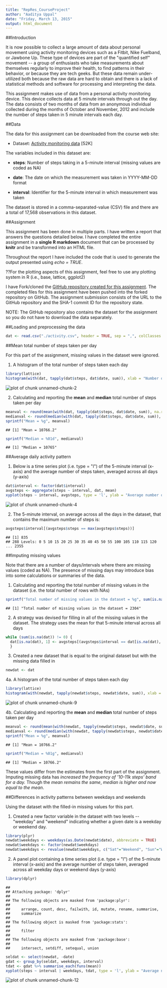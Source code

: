 ```yaml
---
title: "RepRes_CourseProject"
author: "Aaditya Uppal"
date: "Friday, March 13, 2015"
output: html_document
---
```


##Introduction

It is now possible to collect a large amount of data about personal movement using activity monitoring devices such as a Fitbit, Nike Fuelband, or Jawbone Up. These type of devices are part of the "quantified self" movement -- a group of enthusiasts who take measurements about themselves regularly to improve their health, to find patterns in their behavior, or because they are tech geeks. But these data remain under-utilized both because the raw data are hard to obtain and there is a lack of statistical methods and software for processing and interpreting the data.

This assignment makes use of data from a personal activity monitoring device. This device collects data at 5 minute intervals through out the day. The data consists of two months of data from an anonymous individual collected during the months of October and November, 2012 and include the number of steps taken in 5 minute intervals each day.

##Data

The data for this assignment can be downloaded from the course web site:

- Dataset: [Activity monitoring data][1] [52K]

[1]: https://d396qusza40orc.cloudfront.net/repdata%2Fdata%2Factivity.zip "Activity monitoring data"
The variables included in this dataset are:

- **steps**: Number of steps taking in a 5-minute interval (missing values are coded as NA)

- **date**: The date on which the measurement was taken in YYYY-MM-DD format

- **interval**: Identifier for the 5-minute interval in which measurement was taken

The dataset is stored in a comma-separated-value (CSV) file and there are a total of 17,568 observations in this dataset.

##Assignment

This assignment has been done in multiple parts. I have written a report that answers the questions detailed below. I have completed the entire assignment in a **single R markdown** document that can be processed by **knitr** and be transformed into an HTML file.

Throughout the report I have included the code that is used to generate the output presented using *echo = TRUE*. 

??For the plotting aspects of this assignment, feel free to use any plotting system in R (i.e., base, lattice, ggplot2)

I have Fork/cloned the [GitHub repository created for this assignment][2]. The completed files for this assignment have been pushed into the forked repository on GitHub. The assignment submission consists of the URL to the GitHub repository and the SHA-1 commit ID for the repository state.

[2]: http://github.com/rdpeng/RepData_PeerAssessment1 "GitHub repository created for this assignment"

NOTE: The GitHub repository also contains the dataset for the assignment so you do not have to download the data separately.

##Loading and preprocessing the data



```r
dat <- read.csv("./activity.csv", header = TRUE, sep = ",", colClasses = c("numeric", "factor", "numeric"))
```


##Mean total number of steps taken per day

For this part of the assignment, missing values in the dataset were ignored.

1. A histogram of the total number of steps taken each day



```r
library(lattice)
histogram(with(dat, tapply(dat$steps, dat$date, sum)), xlab = "Number of steps taken per day", main = list(label = "Histogram: Total steps each day", cex=1.5), breaks = 20)
```

![plot of chunk unnamed-chunk-2](figure/unnamed-chunk-2-1.png) 


2. Calculating and reporting the **mean** and **median** total number of steps taken per day



```r
meanval <- round(mean(with(dat, tapply(dat$steps, dat$date, sum)), na.rm = TRUE), digits = 6)
medianval <- round(median(with(dat, tapply(dat$steps, dat$date, sum)), na.rm = TRUE), digits = 6)
sprintf("Mean = %g", meanval)
```

```
## [1] "Mean = 10766.2"
```

```r
sprintf("Median = %01d", medianval)
```

```
## [1] "Median = 10765"
```


##Average daily activity pattern

1. Below is a time series plot (i.e. type = "l") of the 5-minute interval (x-axis) and the average number of steps taken, averaged across all days (y-axis)



```r
dat$interval <- factor(dat$interval)
avgsteps <- aggregate(steps ~ interval, dat, mean)
xyplot(steps ~ interval, avgsteps, type = 'l', ylab = "Average number of steps", xlab = "Time stamp in a day", main = list(label = "Time series plot:Average daily activity", cex=1.5), scales = list(x = list(at = seq(10,250,40))))
```

![plot of chunk unnamed-chunk-4](figure/unnamed-chunk-4-1.png) 


2. The 5-minute interval, on average across all the days in the dataset, that contains the maximum number of steps is:



```r
avgsteps$interval[(avgsteps$steps == max(avgsteps$steps))]
```

```
## [1] 835
## 288 Levels: 0 5 10 15 20 25 30 35 40 45 50 55 100 105 110 115 120 ... 2355
```


##Imputing missing values

Note that there are a number of days/intervals where there are missing values (coded as NA). The presence of missing days may introduce bias into some calculations or summaries of the data.

1. Calculating and reporting the total number of missing values in the dataset (i.e. the total number of rows with NAs)



```r
sprintf("Total number of missing values in the dataset = %g", sum(is.na(dat)))
```

```
## [1] "Total number of missing values in the dataset = 2304"
```


2. A strategy was devised for filling in all of the missing values in the dataset. The strategy uses the mean for that 5-minute interval across all days



```r
while (sum(is.na(dat)) != 0) { 
  dat[is.na(dat), 1] <- avgsteps[(avgsteps$interval == dat[is.na(dat), 3]), 2] 
  }
```


3. Created a new dataset that is equal to the original dataset but with the missing data filled in



```r
newdat <- dat
```


4a. A histogram of the total number of steps taken each day 



```r
library(lattice)
histogram(with(newdat, tapply(newdat$steps, newdat$date, sum)), xlab = "Number of steps taken per day", main = list(label = "Histogram: Total steps each day", cex=1.5), breaks = 20)
```

![plot of chunk unnamed-chunk-9](figure/unnamed-chunk-9-1.png) 


4b. Calculating and reporting the **mean** and **median** total number of steps taken per day



```r
meanval <- round(mean(with(newdat, tapply(newdat$steps, newdat$date, sum)), na.rm = TRUE), digits = 6)
medianval <- round(median(with(newdat, tapply(newdat$steps, newdat$date, sum)), na.rm = TRUE), digits = 6)
sprintf("Mean = %g", meanval)
```

```
## [1] "Mean = 10766.2"
```

```r
sprintf("Median = %01g", medianval)
```

```
## [1] "Median = 10766.2"
```


These values differ from the estimates from the first part of the assignment. Imputing missing data has *increased the frequency of '10-11k steps' band for a day.* Though the *mean remains the same*, *median is higher and now equal to the mean*.

##Differences in activity patterns between weekdays and weekends

Using the dataset with the filled-in missing values for this part.

1. Created a new factor variable in the dataset with two levels -- "weekday" and "weekend" indicating whether a given date is a weekday or weekend day.



```r
library(plyr)
newdat$weekdays <- weekdays(as.Date(newdat$date), abbreviate = TRUE)
newdat$weekdays <- factor(newdat$weekdays)
newdat$weekdays <- revalue(newdat$weekdays, c("Sat"="Weekend", "Sun"="Weekend", "Mon"="Weekday", "Tue"="Weekday", "Wed"="Weekday", "Thu"="Weekday", "Fri"="Weekday"))
```


2. A panel plot containing a time series plot (i.e. type = "l") of the 5-minute interval (x-axis) and the average number of steps taken, averaged across all weekday days or weekend days (y-axis)



```r
library(dplyr)
```

```
## 
## Attaching package: 'dplyr'
## 
## The following objects are masked from 'package:plyr':
## 
##     arrange, count, desc, failwith, id, mutate, rename, summarise,
##     summarize
## 
## The following object is masked from 'package:stats':
## 
##     filter
## 
## The following objects are masked from 'package:base':
## 
##     intersect, setdiff, setequal, union
```

```r
seldat <- select(newdat, -date)
gdat <- group_by(seldat, weekdays, interval)
tdat <- gdat %>% summarise_each(funs(mean))
xyplot(steps ~ interval | weekdays, tdat, type = 'l', ylab = "Average number of steps", xlab = "Time stamp in a day", main = list(label = "Time series plot:Average daily activity", cex=1.5), scales = list(x = list(at = seq(10,250,40))), layout = c(1,2))
```

![plot of chunk unnamed-chunk-12](figure/unnamed-chunk-12-1.png) 
